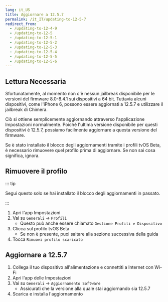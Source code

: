 ```yaml
---
lang: it_US
title: Aggiornare a 12.5.7
permalink: /it_IT/updating-to-12-5-7
redirect_from:
  - /updating-to-12-4-9
  - /updating-to-12-5
  - /updating-to-12-5-1
  - /updating-to-12-5-2
  - /updating-to-12-5-3
  - /updating-to-12-5-4
  - /updating-to-12-5-5
  - /updating-to-12-5-6
---
```


## Lettura Necessaria

Sfortunatamente, al momento non c'è nessun jailbreak disponibile per le versioni del firmware 8.0-8.4.1 sui dispositivi a 64 bit. Tuttavia alcuni dispositivi, come l'iPhone 6, possono essere aggiornati a 12.5.7 e utilizzare il jailbreak di Chimera.

Ciò si ottiene semplicemente aggiornando attraverso l'applicazione Impostazioni normalmente. Poiché l'ultima versione disponibile per questi dispositivi è 12.5.7, possiamo facilmente aggiornare a questa versione del firmware.

Se è stato installato il blocco degli aggiornamenti tramite i profili tvOS Beta, è necessario rimuovere quel profilo prima di aggiornare. Se non sai cosa significa, ignora.

## Rimuovere il profilo

::: tip


Segui questo solo se hai installato il blocco degli aggiornamenti in passato.

:::


1. Apri l'app Impostazioni
1. Vai su `Generali` -> `Profili`
    - Questo può anche essere chiamato `Gestione Profili e Dispositivo`
1. Clicca sul profilo tvOS Beta
    - Se non è presente, puoi saltare alla sezione successiva della guida
1. Tocca `Rimuovi profilo scaricato`

## Aggiornare a 12.5.7

1. Collega il tuo dispositivo all'alimentazione e connettiti a Internet con Wi-Fi
1. Apri l'app delle Impostazioni
1. Vai su `Generali` -> `Aggiornamento Software`
    - Assicurati che la versione alla quale stai aggiornando sia 12.5.7
1. Scarica e installa l'aggiornamento
